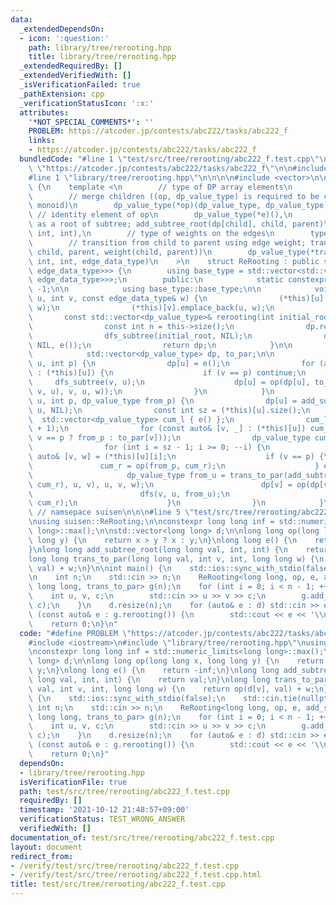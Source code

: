 ```yaml
---
data:
  _extendedDependsOn:
  - icon: ':question:'
    path: library/tree/rerooting.hpp
    title: library/tree/rerooting.hpp
  _extendedRequiredBy: []
  _extendedVerifiedWith: []
  _isVerificationFailed: true
  _pathExtension: cpp
  _verificationStatusIcon: ':x:'
  attributes:
    '*NOT_SPECIAL_COMMENTS*': ''
    PROBLEM: https://atcoder.jp/contests/abc222/tasks/abc222_f
    links:
    - https://atcoder.jp/contests/abc222/tasks/abc222_f
  bundledCode: "#line 1 \"test/src/tree/rerooting/abc222_f.test.cpp\"\n#define PROBLEM\
    \ \"https://atcoder.jp/contests/abc222/tasks/abc222_f\"\n\n#include <iostream>\n\
    #line 1 \"library/tree/rerooting.hpp\"\n\n\n\n#include <vector>\n\nnamespace suisen\
    \ {\n    template <\n        // type of DP array elements\n        typename dp_value_type,\n\
    \        // merge children ((op, dp_value_type) is required to be commutative\
    \ monoid)\n        dp_value_type(*op)(dp_value_type, dp_value_type),\n       \
    \ // identity element of op\n        dp_value_type(*e)(),\n        // add info\
    \ as a root of subtree; add_subtree_root(dp[child], child, parent)\n        dp_value_type(*add_subtree_root)(dp_value_type,\
    \ int, int),\n        // type of weights on the edges\n        typename edge_data_type,\n\
    \        // transition from child to parent using edge weight; trans_to_par(dp[child],\
    \ child, parent, weight(child, parent))\n        dp_value_type(*trans_to_par)(dp_value_type,\
    \ int, int, edge_data_type)\n    >\n    struct ReRooting : public std::vector<std::vector<std::pair<int,\
    \ edge_data_type>>> {\n        using base_type = std::vector<std::vector<std::pair<int,\
    \ edge_data_type>>>;\n        public:\n            static constexpr int NIL =\
    \ -1;\n\n            using base_type::base_type;\n\n            void add_edge(int\
    \ u, int v, const edge_data_type& w) {\n                (*this)[u].emplace_back(v,\
    \ w);\n                (*this)[v].emplace_back(u, w);\n            }\n\n     \
    \       const std::vector<dp_value_type>& rerooting(int initial_root = 0) {\n\
    \                const int n = this->size();\n                dp.resize(n), to_par.resize(n);\n\
    \                dfs_subtree(initial_root, NIL);\n                dfs(initial_root,\
    \ NIL, e());\n                return dp;\n            }\n\n        private:\n\
    \            std::vector<dp_value_type> dp, to_par;\n\n            void dfs_subtree(int\
    \ u, int p) {\n                dp[u] = e();\n                for (auto [v, w]\
    \ : (*this)[u]) {\n                    if (v == p) continue;\n               \
    \     dfs_subtree(v, u);\n                    dp[u] = op(dp[u], to_par[v] = trans_to_par(add_subtree_root(dp[v],\
    \ v, u), v, u, w));\n                }\n            }\n            void dfs(int\
    \ u, int p, dp_value_type from_p) {\n                dp[u] = add_subtree_root(dp[u],\
    \ u, NIL);\n                const int sz = (*this)[u].size();\n              \
    \  std::vector<dp_value_type> cum_l { e() };\n                cum_l.reserve(sz\
    \ + 1);\n                for (const auto& [v, _] : (*this)[u]) cum_l.push_back(op(cum_l.back(),\
    \ v == p ? from_p : to_par[v]));\n                dp_value_type cum_r = e();\n\
    \                for (int i = sz - 1; i >= 0; --i) {\n                    const\
    \ auto& [v, w] = (*this)[u][i];\n                    if (v == p) {\n         \
    \               cum_r = op(from_p, cum_r);\n                    } else {\n   \
    \                     dp_value_type from_u = trans_to_par(add_subtree_root(op(cum_l[i],\
    \ cum_r), u, v), u, v, w);\n                        dp[v] = op(dp[v], from_u);\n\
    \                        dfs(v, u, from_u);\n                        cum_r = op(to_par[v],\
    \ cum_r);\n                    }\n                }\n            }\n    };\n}\
    \ // namsepace suisen\n\n\n#line 5 \"test/src/tree/rerooting/abc222_f.test.cpp\"\
    \nusing suisen::ReRooting;\n\nconstexpr long long inf = std::numeric_limits<long\
    \ long>::max();\n\nstd::vector<long long> d;\n\nlong long op(long long x, long\
    \ long y) {\n    return x > y ? x : y;\n}\nlong long e() {\n    return -inf;\n\
    }\nlong long add_subtree_root(long long val, int, int) {\n    return val;\n}\n\
    long long trans_to_par(long long val, int v, int, long long w) {\n    return op(d[v],\
    \ val) + w;\n}\n\nint main() {\n    std::ios::sync_with_stdio(false);\n    std::cin.tie(nullptr);\n\
    \n    int n;\n    std::cin >> n;\n    ReRooting<long long, op, e, add_subtree_root,\
    \ long long, trans_to_par> g(n);\n    for (int i = 0; i < n - 1; ++i) {\n    \
    \    int u, v, c;\n        std::cin >> u >> v >> c;\n        g.add_edge(--u, --v,\
    \ c);\n    }\n    d.resize(n);\n    for (auto& e : d) std::cin >> e;\n    for\
    \ (const auto& e : g.rerooting()) {\n        std::cout << e << '\\n';\n    }\n\
    \    return 0;\n}\n"
  code: "#define PROBLEM \"https://atcoder.jp/contests/abc222/tasks/abc222_f\"\n\n\
    #include <iostream>\n#include \"library/tree/rerooting.hpp\"\nusing suisen::ReRooting;\n\
    \nconstexpr long long inf = std::numeric_limits<long long>::max();\n\nstd::vector<long\
    \ long> d;\n\nlong long op(long long x, long long y) {\n    return x > y ? x :\
    \ y;\n}\nlong long e() {\n    return -inf;\n}\nlong long add_subtree_root(long\
    \ long val, int, int) {\n    return val;\n}\nlong long trans_to_par(long long\
    \ val, int v, int, long long w) {\n    return op(d[v], val) + w;\n}\n\nint main()\
    \ {\n    std::ios::sync_with_stdio(false);\n    std::cin.tie(nullptr);\n\n   \
    \ int n;\n    std::cin >> n;\n    ReRooting<long long, op, e, add_subtree_root,\
    \ long long, trans_to_par> g(n);\n    for (int i = 0; i < n - 1; ++i) {\n    \
    \    int u, v, c;\n        std::cin >> u >> v >> c;\n        g.add_edge(--u, --v,\
    \ c);\n    }\n    d.resize(n);\n    for (auto& e : d) std::cin >> e;\n    for\
    \ (const auto& e : g.rerooting()) {\n        std::cout << e << '\\n';\n    }\n\
    \    return 0;\n}"
  dependsOn:
  - library/tree/rerooting.hpp
  isVerificationFile: true
  path: test/src/tree/rerooting/abc222_f.test.cpp
  requiredBy: []
  timestamp: '2021-10-12 21:48:57+09:00'
  verificationStatus: TEST_WRONG_ANSWER
  verifiedWith: []
documentation_of: test/src/tree/rerooting/abc222_f.test.cpp
layout: document
redirect_from:
- /verify/test/src/tree/rerooting/abc222_f.test.cpp
- /verify/test/src/tree/rerooting/abc222_f.test.cpp.html
title: test/src/tree/rerooting/abc222_f.test.cpp
---
```

